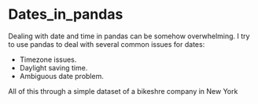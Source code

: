 # Dates_in_pandas
Dealing with date and time in pandas can be somehow overwhelming. I try to use pandas to deal with several common issues for dates:
- Timezone issues.
- Daylight saving time.
- Ambiguous date problem.

All of this through a simple dataset of a bikeshre company in New York

